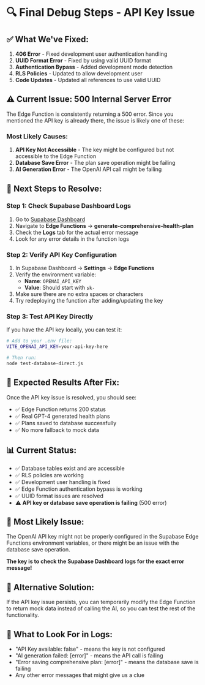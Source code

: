 # 🔍 Final Debug Steps - API Key Issue

## ✅ **What We've Fixed:**

1. **406 Error** - Fixed development user authentication handling
2. **UUID Format Error** - Fixed by using valid UUID format
3. **Authentication Bypass** - Added development mode detection
4. **RLS Policies** - Updated to allow development user
5. **Code Updates** - Updated all references to use valid UUID

## ⚠️ **Current Issue: 500 Internal Server Error**

The Edge Function is consistently returning a 500 error. Since you mentioned the API key is already there, the issue is likely one of these:

### **Most Likely Causes:**

1. **API Key Not Accessible** - The key might be configured but not accessible to the Edge Function
2. **Database Save Error** - The plan save operation might be failing
3. **AI Generation Error** - The OpenAI API call might be failing

## 🔧 **Next Steps to Resolve:**

### **Step 1: Check Supabase Dashboard Logs**

1. Go to [Supabase Dashboard](https://supabase.com/dashboard/project/lvnkpserdydhnqbigfbz)
2. Navigate to **Edge Functions** → **generate-comprehensive-health-plan**
3. Check the **Logs** tab for the actual error message
4. Look for any error details in the function logs

### **Step 2: Verify API Key Configuration**

1. In Supabase Dashboard → **Settings** → **Edge Functions**
2. Verify the environment variable:
   - **Name**: `OPENAI_API_KEY`
   - **Value**: Should start with `sk-`
3. Make sure there are no extra spaces or characters
4. Try redeploying the function after adding/updating the key

### **Step 3: Test API Key Directly**

If you have the API key locally, you can test it:

```bash
# Add to your .env file:
VITE_OPENAI_API_KEY=your-api-key-here

# Then run:
node test-database-direct.js
```

## 🎯 **Expected Results After Fix:**

Once the API key issue is resolved, you should see:

- ✅ Edge Function returns 200 status
- ✅ Real GPT-4 generated health plans
- ✅ Plans saved to database successfully
- ✅ No more fallback to mock data

## 📊 **Current Status:**

- ✅ Database tables exist and are accessible
- ✅ RLS policies are working
- ✅ Development user handling is fixed
- ✅ Edge Function authentication bypass is working
- ✅ UUID format issues are resolved
- ⚠️ **API key or database save operation is failing** (500 error)

## 🚨 **Most Likely Issue:**

The OpenAI API key might not be properly configured in the Supabase Edge Functions environment variables, or there might be an issue with the database save operation.

**The key is to check the Supabase Dashboard logs for the exact error message!**

## 🔄 **Alternative Solution:**

If the API key issue persists, you can temporarily modify the Edge Function to return mock data instead of calling the AI, so you can test the rest of the functionality.

## 📝 **What to Look For in Logs:**

- "API Key available: false" - means the key is not configured
- "AI generation failed: [error]" - means the API call is failing
- "Error saving comprehensive plan: [error]" - means the database save is failing
- Any other error messages that might give us a clue
